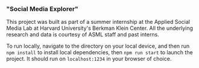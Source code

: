 ### "Social Media Explorer"

This project was built as part of a summer internship at the Applied Social Media Lab at Harvard University's Berkman Klein Center. All the underlying research and data is courtesy of ASML staff and past interns.

To run locally, navigate to the directory on your local device, and then run `npm install` to install local dependencies, then `npm run start` to launch the project. It should run on `localhost:1234` in your browser of choice.
